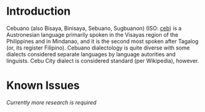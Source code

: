 # Introduction
Cebuano (also Bisaya, Binisaya, Sebuano, Sugbuanon) (ISO: [ceb](https://www.ethnologue.com/language/ceb)) is a Austronesian language primarily spoken in the Visayas region of the Philippines and in Mindanao, and it is the second most spoken after Tagalog (or, its register Filipino). Cebuano dialectology is quite diverse with some dialects considered separate languages by language autorities and linguists. Cebu City dialect is considered standard (per Wikipedia), however.

# Known Issues
*Currently more research is required*